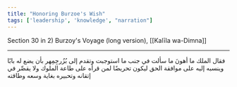 ```yaml
---
title: "Honoring Burzoe's Wish"
tags: ['leadership', 'knowledge', "narration"]
---
```


 Section 30 in 2) Burzoy's Voyage (long version), [[Kalīla wa-Dimna]]

---
فقال الملك ما أهونَ ما سألت في جنب ما استوجبت وتقدم إلى بُزُرجِمِهر بأن يضع له بابًا وينسبه إليه على موافقة الحق ليكون تحريضًا لمن قرأه على طاعة الملوك ولا يقصِّر في إتقانه وتحبيره بغاية وسعه وطاقته
